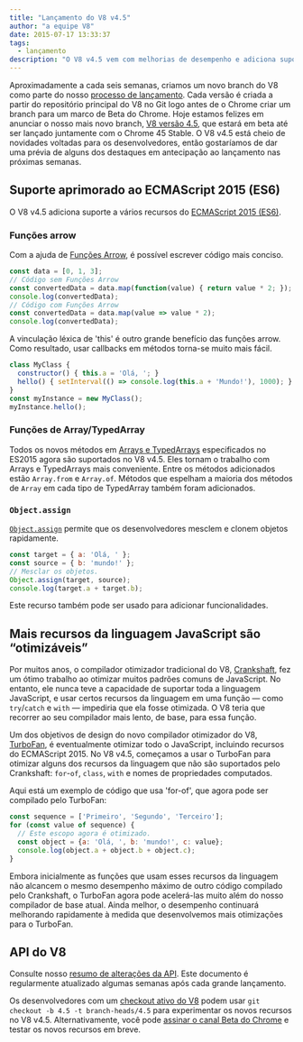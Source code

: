 ```yaml
---
title: "Lançamento do V8 v4.5"
author: "a equipe V8"
date: 2015-07-17 13:33:37
tags:
  - lançamento
description: "O V8 v4.5 vem com melhorias de desempenho e adiciona suporte a vários recursos do ES2015."
---
```

Aproximadamente a cada seis semanas, criamos um novo branch do V8 como parte do nosso [processo de lançamento](https://v8.dev/docs/release-process). Cada versão é criada a partir do repositório principal do V8 no Git logo antes de o Chrome criar um branch para um marco de Beta do Chrome. Hoje estamos felizes em anunciar o nosso mais novo branch, [V8 versão 4.5](https://chromium.googlesource.com/v8/v8.git/+log/branch-heads/4.5), que estará em beta até ser lançado juntamente com o Chrome 45 Stable. O V8 v4.5 está cheio de novidades voltadas para os desenvolvedores, então gostaríamos de dar uma prévia de alguns dos destaques em antecipação ao lançamento nas próximas semanas.

<!--truncate-->
## Suporte aprimorado ao ECMAScript 2015 (ES6)

O V8 v4.5 adiciona suporte a vários recursos do [ECMAScript 2015 (ES6)](https://www.ecma-international.org/ecma-262/6.0/).

### Funções arrow

Com a ajuda de [Funções Arrow](https://developer.mozilla.org/en-US/docs/Web/JavaScript/Reference/Functions/Arrow_functions), é possível escrever código mais conciso.

```js
const data = [0, 1, 3];
// Código sem Funções Arrow
const convertedData = data.map(function(value) { return value * 2; });
console.log(convertedData);
// Código com Funções Arrow
const convertedData = data.map(value => value * 2);
console.log(convertedData);
```

A vinculação léxica de 'this' é outro grande benefício das funções arrow. Como resultado, usar callbacks em métodos torna-se muito mais fácil.

```js
class MyClass {
  constructor() { this.a = 'Olá, '; }
  hello() { setInterval(() => console.log(this.a + 'Mundo!'), 1000); }
}
const myInstance = new MyClass();
myInstance.hello();
```

### Funções de Array/TypedArray

Todos os novos métodos em [Arrays e TypedArrays](https://developer.mozilla.org/en-US/docs/Web/JavaScript/Reference/Global_Objects/Array#Methods) especificados no ES2015 agora são suportados no V8 v4.5. Eles tornam o trabalho com Arrays e TypedArrays mais conveniente. Entre os métodos adicionados estão `Array.from` e `Array.of`. Métodos que espelham a maioria dos métodos de `Array` em cada tipo de TypedArray também foram adicionados.

### `Object.assign`

[`Object.assign`](https://developer.mozilla.org/en-US/docs/Web/JavaScript/Reference/Global_Objects/Object/assign) permite que os desenvolvedores mesclem e clonem objetos rapidamente.

```js
const target = { a: 'Olá, ' };
const source = { b: 'mundo!' };
// Mesclar os objetos.
Object.assign(target, source);
console.log(target.a + target.b);
```

Este recurso também pode ser usado para adicionar funcionalidades.

## Mais recursos da linguagem JavaScript são “otimizáveis”

Por muitos anos, o compilador otimizador tradicional do V8, [Crankshaft](https://blog.chromium.org/2010/12/new-crankshaft-for-v8.html), fez um ótimo trabalho ao otimizar muitos padrões comuns de JavaScript. No entanto, ele nunca teve a capacidade de suportar toda a linguagem JavaScript, e usar certos recursos da linguagem em uma função — como `try`/`catch` e `with` — impediria que ela fosse otimizada. O V8 teria que recorrer ao seu compilador mais lento, de base, para essa função.

Um dos objetivos de design do novo compilador otimizador do V8, [TurboFan](/blog/turbofan-jit), é eventualmente otimizar todo o JavaScript, incluindo recursos do ECMAScript 2015. No V8 v4.5, começamos a usar o TurboFan para otimizar alguns dos recursos da linguagem que não são suportados pelo Crankshaft: `for`-`of`, `class`, `with` e nomes de propriedades computados.

Aqui está um exemplo de código que usa 'for-of', que agora pode ser compilado pelo TurboFan:

```js
const sequence = ['Primeiro', 'Segundo', 'Terceiro'];
for (const value of sequence) {
  // Este escopo agora é otimizado.
  const object = {a: 'Olá, ', b: 'mundo!', c: value};
  console.log(object.a + object.b + object.c);
}
```

Embora inicialmente as funções que usam esses recursos da linguagem não alcancem o mesmo desempenho máximo de outro código compilado pelo Crankshaft, o TurboFan agora pode acelerá-las muito além do nosso compilador de base atual. Ainda melhor, o desempenho continuará melhorando rapidamente à medida que desenvolvemos mais otimizações para o TurboFan.

## API do V8

Consulte nosso [resumo de alterações da API](https://docs.google.com/document/d/1g8JFi8T_oAE_7uAri7Njtig7fKaPDfotU6huOa1alds/edit). Este documento é regularmente atualizado algumas semanas após cada grande lançamento.

Os desenvolvedores com um [checkout ativo do V8](https://v8.dev/docs/source-code#using-git) podem usar `git checkout -b 4.5 -t branch-heads/4.5` para experimentar os novos recursos no V8 v4.5. Alternativamente, você pode [assinar o canal Beta do Chrome](https://www.google.com/chrome/browser/beta.html) e testar os novos recursos em breve.

